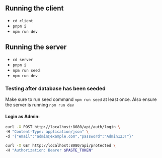 ## Running the client

- `cd client`
- `pnpm i`
- `npm run dev`

## Running the server

- `cd server`
- `pnpm i`
- `npm run seed`
- `npm run dev`

### Testing after database has been seeded

Make sure to run seed command `npm run seed` at least once. Also ensure the server is running `npm run dev`

#### Login as Admin:

```bash
curl -X POST http://localhost:8080/api/auth/login \
-H "Content-Type: application/json" \
-d '{"email":"admin@example.com","password":"Admin123!"}'
```

```bash
curl -X GET http://localhost:8080/api/protected \
-H "Authorization: Bearer $PASTE_TOKEN"
```
